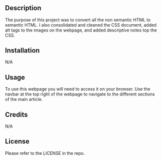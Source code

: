 # <Horiseon-Accessability-Refactor>

## Description

The purpose of this project was to convert all the non semantic HTML to semantic HTML. I also consolidated and cleaned the CSS document, added alt tags to the images on the webpage, and added descriptive notes top the CSS.

## Installation

N/A

## Usage

To use this webpage you will need to access it on your browser. Use the navbar at the top right of the webpage to navigate to the different sections of the main article.

## Credits

N/A

## License

Please refer to the LICENSE in the repo.